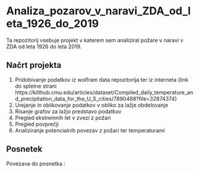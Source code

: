 # Analiza_pozarov_v_naravi_ZDA_od_leta_1926_do_2019
Ta repozitorij vsebuje projekt v katerem sem analiziral požare v naravi v ZDA od leta 1926 do leta 2019.
<h2>Načrt projekta</h1>
<ol>
    <li>Pridobivanje podatkov iz wolfram data repozitorija ter iz interneta (link do spletne strani https://kilthub.cmu.edu/articles/dataset/Compiled_daily_temperature_and_precipitation_data_for_the_U_S_cities/7890488?file=32874374)</li>
    <li>Urejanje in oblikovanje podatkov v obliko za lažje obdelovanje</li>
    <li>Risanje grafov za lažjo predstavo podatkov</li>
    <li>Pregled ekstremnih let v zvezi z požari</li>
    <li>Pregled povprečji</li>
    <li>Analiziranje potencialnih povezav z požari ter temperaturami</li>
</ol>
<h2>Posnetek</h2>
Povezava do posnetka : 
